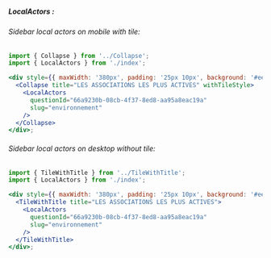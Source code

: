 ##### LocalActors :

###### Sidebar local actors on mobile with tile:

```jsx
import { Collapse } from '../Collapse';
import { LocalActors } from './index';

<div style={{ maxWidth: '380px', padding: '25px 10px', background: '#eeeeee' }}>
  <Collapse title="LES ASSOCIATIONS LES PLUS ACTIVES" withTileStyle>
    <LocalActors
      questionId="66a9230b-08cb-4f37-8ed8-aa95a8eac19a"
      slug="environnement"
    />
  </Collapse>
</div>;
```

###### Sidebar local actors on desktop without tile:

```jsx
import { TileWithTitle } from '../TileWithTitle';
import { LocalActors } from './index';

<div style={{ maxWidth: '380px', padding: '25px 10px', background: '#eeeeee' }}>
  <TileWithTitle title="LES ASSOCIATIONS LES PLUS ACTIVES">
    <LocalActors
      questionId="66a9230b-08cb-4f37-8ed8-aa95a8eac19a"
      slug="environnement"
    />
  </TileWithTitle>
</div>;
```
